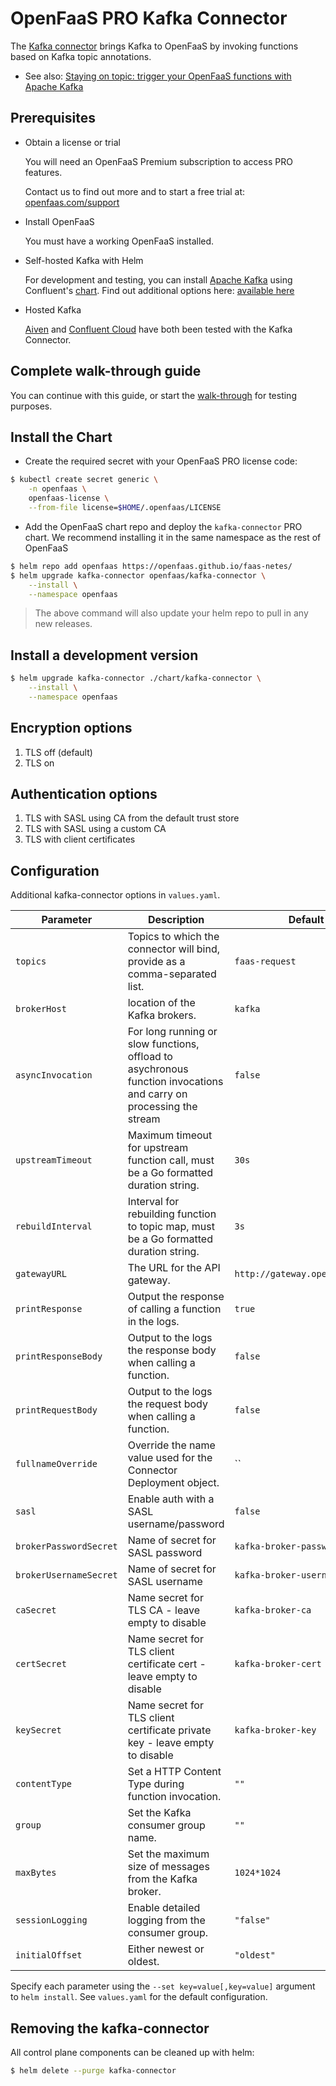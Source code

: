 # OpenFaaS PRO Kafka Connector

The [Kafka connector](https://docs.openfaas.com/openfaas-pro/introduction) brings Kafka to OpenFaaS by invoking functions based on Kafka topic annotations.

* See also: [Staying on topic: trigger your OpenFaaS functions with Apache Kafka](https://www.openfaas.com/blog/kafka-connector/)

## Prerequisites

- Obtain a license or trial

  You will need an OpenFaaS Premium subscription to access PRO features.

  Contact us to find out more and to start a free trial at: [openfaas.com/support](https://www.openfaas.com/support)

- Install OpenFaaS

  You must have a working OpenFaaS installed.

- Self-hosted Kafka with Helm

  For development and testing, you can install [Apache Kafka](https://kafka.apache.org/) using Confluent's [chart](https://github.com/confluentinc/cp-helm-charts). Find out additional options here: [available here](https://github.com/helm/charts/tree/master/incubator/kafka#installing-the-chart)

- Hosted Kafka

  [Aiven](https://aiven.io/) and [Confluent Cloud](https://confluent.cloud/) have both been tested with the Kafka Connector.

## Complete walk-through guide

  You can continue with this guide, or start the [walk-through](quickstart.md) for testing purposes.

## Install the Chart

- Create the required secret with your OpenFaaS PRO license code:

```bash
$ kubectl create secret generic \
    -n openfaas \
    openfaas-license \
    --from-file license=$HOME/.openfaas/LICENSE
```

- Add the OpenFaaS chart repo and deploy the `kafka-connector` PRO chart. We recommend installing it in the same namespace as the rest of OpenFaaS

```sh
$ helm repo add openfaas https://openfaas.github.io/faas-netes/
$ helm upgrade kafka-connector openfaas/kafka-connector \
    --install \
    --namespace openfaas
```

> The above command will also update your helm repo to pull in any new releases.

## Install a development version
```sh
$ helm upgrade kafka-connector ./chart/kafka-connector \
    --install \
    --namespace openfaas
```

## Encryption options

1) TLS off (default)
2) TLS on

## Authentication options

1) TLS with SASL using CA from the default trust store
3) TLS with SASL using a custom CA
4) TLS with client certificates

## Configuration

Additional kafka-connector options in `values.yaml`.

| Parameter                | Description                                                                            | Default                        |
| ------------------------ | -------------------------------------------------------------------------------------- | ------------------------------ |
| `topics`                 | Topics to which the connector will bind, provide as a comma-separated list.            | `faas-request`                 |
| `brokerHost`             | location of the Kafka brokers.                                                         | `kafka`                        |
| `asyncInvocation`        | For long running or slow functions, offload to asychronous function invocations and carry on processing the stream | `false`   |
| `upstreamTimeout`        | Maximum timeout for upstream function call, must be a Go formatted duration string.    | `30s`                          |
| `rebuildInterval`        | Interval for rebuilding function to topic map, must be a Go formatted duration string. | `3s`                           |
| `gatewayURL`             | The URL for the API gateway.                                                           | `http://gateway.openfaas:8080` |
| `printResponse`          | Output the response of calling a function in the logs.                                 | `true`                         |
| `printResponseBody`      | Output to the logs the response body when calling a function.                          | `false`                        |
| `printRequestBody`       | Output to the logs the request body when calling a function.                           | `false`                        |
| `fullnameOverride`       | Override the name value used for the Connector Deployment object.                      | ``                             |
| `sasl`                   | Enable auth with a SASL username/password                                              | `false`                        |
| `brokerPasswordSecret`   | Name of secret for SASL password                                                       | `kafka-broker-password`        |
| `brokerUsernameSecret`   | Name of secret for SASL username                                                       | `kafka-broker-username`        |
| `caSecret`               | Name secret for TLS CA - leave empty to disable                                        | `kafka-broker-ca`              |
| `certSecret`             | Name secret for TLS client certificate cert - leave empty to disable                   | `kafka-broker-cert`            |
| `keySecret`              | Name secret for TLS client certificate private key - leave empty to disable            | `kafka-broker-key`             |
| `contentType`            | Set a HTTP Content Type during function invocation.                                    | `""`                           |
| `group`                  | Set the Kafka consumer group name.                                                     | `""`                           |
| `maxBytes`               | Set the maximum size of messages from the Kafka broker.                                | `1024*1024`                    |
| `sessionLogging`         | Enable detailed logging from the consumer group.                                       | `"false"`                      |
| `initialOffset`          | Either newest or oldest.                                                               | `"oldest"`                     |

Specify each parameter using the `--set key=value[,key=value]` argument to `helm install`. See `values.yaml` for the default configuration.

## Removing the kafka-connector

All control plane components can be cleaned up with helm:

```sh
$ helm delete --purge kafka-connector
```
